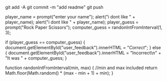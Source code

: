 git add -A
git commit -m "add readme"
git push

player_name = prompt("enter your name");
alert("i dont like " + player_name);
alert("i dont like " + player_name);
player_guess = prompt("Rock Paper Scissors");
computer_guess = randonIntFromInterval(1, 3);

if (player_guess == computer_guess) {
document.getElementById("user_feedback").innerHTML = "<em>Correct</em>";
} else {
document.getElementById("user_feedback").innerHTML =
"Incorrect\n" + "It was " + computer_guess;
}

function randonIntFromInterval(min, max) {
//min and max included
return Math.floor(Math.random() \* (max - min + 1) + min);
}
